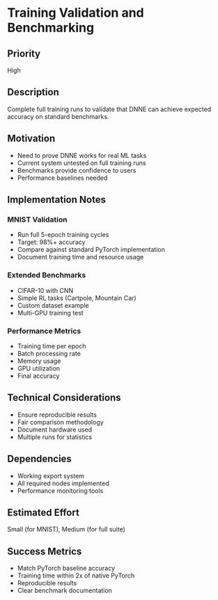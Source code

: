 # Training Validation and Benchmarking

## Priority
High

## Description
Complete full training runs to validate that DNNE can achieve expected accuracy on standard benchmarks.

## Motivation
- Need to prove DNNE works for real ML tasks
- Current system untested on full training runs
- Benchmarks provide confidence to users
- Performance baselines needed

## Implementation Notes
### MNIST Validation
- Run full 5-epoch training cycles
- Target: 98%+ accuracy
- Compare against standard PyTorch implementation
- Document training time and resource usage

### Extended Benchmarks
- CIFAR-10 with CNN
- Simple RL tasks (Cartpole, Mountain Car)
- Custom dataset example
- Multi-GPU training test

### Performance Metrics
- Training time per epoch
- Batch processing rate
- Memory usage
- GPU utilization
- Final accuracy

## Technical Considerations
- Ensure reproducible results
- Fair comparison methodology
- Document hardware used
- Multiple runs for statistics

## Dependencies
- Working export system
- All required nodes implemented
- Performance monitoring tools

## Estimated Effort
Small (for MNIST), Medium (for full suite)

## Success Metrics
- Match PyTorch baseline accuracy
- Training time within 2x of native PyTorch
- Reproducible results
- Clear benchmark documentation